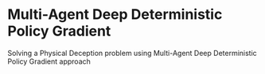 # Multi-Agent Deep Deterministic Policy Gradient
Solving a Physical Deception problem using Multi-Agent Deep Deterministic Policy Gradient approach
